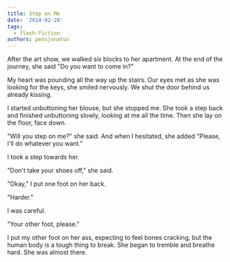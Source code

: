```yaml
---
title: Step on Me
date: '2014-02-28'
tags:
  - flash-fiction
authors: pensjonatus
---
```


After the art show, we walked six blocks to her apartment. At the end of the
journey, she said "Do you want to come in?"

<!-- truncate -->

My heart was pounding all the way up the stairs. Our eyes met as she was looking
for the keys, she smiled nervously. We shut the door behind us already kissing.

I started unbuttoning her blouse, but she stopped me. She took a step back and
finished unbuttoning slowly, looking at me all the time. Then she lay on the
floor, face down.

"Will you step on me?" she said. And when I hesitated, she added "Please, I'll
do whatever you want."

I took a step towards her.

"Don't take your shoes off," she said.

"Okay," I put one foot on her back.

"Harder."

I was careful.

"Your other foot, please."

I put my other foot on her ass, expecting to feel bones cracking, but the human
body is a tough thing to break. She began to tremble and breathe hard. She was
almost there.
